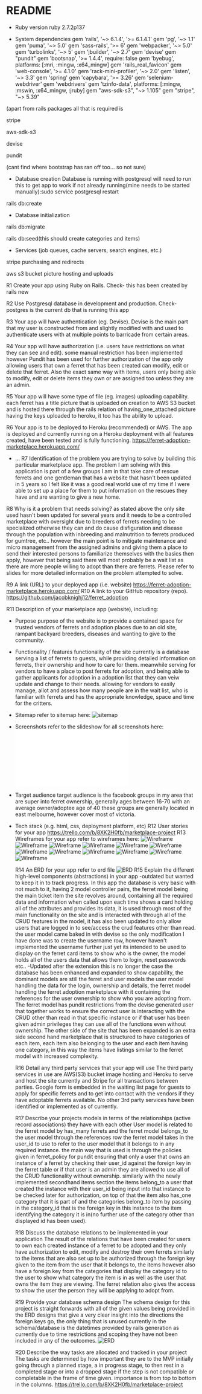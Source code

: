 # README 

- Ruby version
  ruby 2.7.2p137

- System dependencies
  gem 'rails', '~> 6.1.4', '>= 6.1.4.1'
  gem 'pg', '~> 1.1'
  gem 'puma', '~> 5.0'
  gem 'sass-rails', '>= 6'
  gem 'webpacker', '~> 5.0'
  gem 'turbolinks', '~> 5'
  gem 'jbuilder', '~> 2.7'
  gem 'devise'
  gem "pundit"
  gem 'bootsnap', '>= 1.4.4', require: false
  gem 'byebug', platforms: [:mri, :mingw, :x64_mingw]
  gem 'rails_real_favicon'
  gem 'web-console', '>= 4.1.0'
  gem 'rack-mini-profiler', '~> 2.0'
  gem 'listen', '~> 3.3'
  gem 'spring'
  gem 'capybara', '>= 3.26'
  gem 'selenium-webdriver'
  gem 'webdrivers'
  gem 'tzinfo-data', platforms: [:mingw, :mswin, :x64_mingw, :jruby]
  gem "aws-sdk-s3", "~> 1.105"
  gem "stripe", "~> 5.39"

(apart from rails packages all that is required is

stripe

aws-sdk-s3

devise

pundit

(cant find where bootstrap has ran off too... so not sure)

- Database creation
  Database is running with postgresql will need to run this to get app to work if not already running(mine needs to be started manually):sudo service postgresql restart

rails db:create

- Database initialization

rails db:migrate

rails db:seed(this should create categories and items)

- Services (job queues, cache servers, search engines, etc.)

stripe purchasing and redirects

aws s3 bucket picture hosting and uploads

R1 Create your app using Ruby on Rails.
Check- this has been created by rails new

R2 Use Postgresql database in development and production.
Check- postgres is the current db that is running this app

R3 Your app will have authentication (eg. Devise).
Devise is the main part that my user is constructed from and slightly modified with and used to authenticate users with
at multiple points to barricade from certain areas.

R4 Your app will have authorization (i.e. users have restrictions on what they can see and edit).
some manual restriction has been implemented however Pundit has been used for further authorization of the app
only allowing users that own a ferret that has been created can modify, edit or delete that ferret.
Also the exact same way with items, users only being able to modify, edit or delete items they own or are assigned too
unless they are an admin.

R5 Your app will have some type of file (eg. images) uploading capability.
each ferret has a title picture that is uploaded on creation to AWS S3 bucket and is hosted there
through the rails relation of having_one_attached picture having the keys uploaded to heroku, it too has
the ability to upload.

R6 Your app is to be deployed to Heroku (recommended) or AWS.
The app is deployed and currently running on a Heroku deployment with all features created, have been
tested and is fully functioning.
https://ferret-adoption-marketplace.herokuapp.com/

- ...
  R7 Identification of the problem you are trying to solve by building this particular marketplace app.
  The problem I am solving with this application is part of a few groups I am in that take care of rescue ferrets
  and one gentleman that has a website that hasn't been updated in 5 years so I felt like it was a good real world use
  of my time if I were able to set up a place for them to put information on the rescues they have and are wanting to give a new home.

R8 Why is it a problem that needs solving?
as stated above the only site used hasn't been updated for several years and it needs to be a controlled marketplace with oversight
due to breeders of ferrets needing to be specialized otherwise they can and do cause disfiguration and disease through the population with
inbreeding and malnutrition to ferrets produced for gumtree, etc..
however the main point is to mitigate maintenance and micro management from the assigned admins and giving them a place to send their
interested persons to familiarize themselves with the basics then apply, however that being said there will most probably be a wait list as there are more
people willing to adopt than there are ferrets.
Please refer to slides for more detailed information on the problem attempted to solve.

R9 A link (URL) to your deployed app (i.e. website)
https://ferret-adoption-marketplace.herokuapp.com/
R10 A link to your GitHub repository (repo).
https://github.com/jacobknighj12/ferret_adoption

R11 Description of your marketplace app (website), including:

- Purpose
  purpose of the website is to provide a contained space for trusted vendors of ferrets and adoption places due to an old site, rampant backyard breeders, diseases
  and wanting to give to the community.
- Functionality / features
  functionality of the site currently is a database serving a list of ferrets to guests, while providing detailed information on ferrets, their ownership and how to care for them.
  meanwhile serving for vendors to have a place to post ferrets for adoption, and being able to gather applicants for adoption in a adoption list that they can veiw update and change to their needs.
  allowing for vendors to easily manage, allot and assess how many people are in the wait list, who is familiar with ferrets and has the appropriate knowledge, space and time for the
  critters.
- Sitemap
  refer to sitemap here:
  ![sitemap](docs/sitemap.png)
- Screenshots
  refer to the slideshow for all screenshots here:
  ![Pdf slideshow](ppt/Ferret-Adoption-place.pdf)
- Target audience
  target audience is the facebook groups in my area that are super into ferret ownership, generally ages between 16-70 with an average owner/adoptee age of 40
  these groups are generally located in east melbourne, however cover most of victoria.
- Tech stack (e.g. html, css, deployment platform, etc)
  R12 User stories for your app
  https://trello.com/b/8XK2H0fb/marketplace-project
  R13 Wireframes for your app
  refer to wireframes here:
  ![Wireframe](docs/1.png)
  ![Wireframe](docs/2.png)
  ![Wireframe](docs/3.png)
  ![Wireframe](docs/4.png)
  ![Wireframe](docs/5.png)
  ![Wireframe](docs/6.png)
  ![Wireframe](docs/7.png)
  ![Wireframe](docs/8.png)
  ![Wireframe](docs/9.png)
  ![Wireframe](docs/10.png)
  ![Wireframe](docs/11.png)
  ![Wireframe](docs/12.png)

  R14 An ERD for your app
  refer to erd file
  ![ERD](<docs/DBMS_ER_diagram(UML_notation).jpeg>)
  R15 Explain the different high-level components (abstractions) in your app
  -outdated but wanted to keep it in to track progress.
  In this app the database is very basic with not much to it, having 2 model controller pairs, the ferret model being the main ticket item the site revolves around, containing all the required data and information when called upon each time shows a card holding all of the attributes and provides its data, it is used through most of the main functionality on the site and is interacted with through all of the CRUD features in the model, it has also been updated to only allow users that are logged in to see/access the crud features other than read.
  the user model came baked in with devise so the only modification I have done was to create the username row, however haven't implemented the username further just yet its intended to be used to display on the ferret card items to show who is the owner, the model holds all of the users data that allows them to login, reset passwords etc..
  -Updated
  after the extension this is no longer the case the database has been enhanced and expanded to show capability, the dominant models are still the ferret and user models the user model handling the data for the login, ownership and details, the ferret model handling the ferret adoption marketplace with it containing the references for the user ownership to show who you are
  adopting from. The ferret model has pundit restrictions from the devise generated user that together works to ensure the correct user is interacting with the CRUD other than read in that specific instance or if that user has been given admin privileges they can use all of the functions even without ownership.
  The other side of the site that has been expanded is an extra side second hand marketplace that is structured to have categories of each item, each item also belonging to the user and each item having one category, in this way the items have listings similar to the ferret model with increased complexity.

  R16 Detail any third party services that your app will use
  The third party services in use are AWS(S3) bucket image hosting and Heroku to serve and host the site currently and
  Stripe for all transactions between parties.
  Google form is embedded in the waiting list page for guests to apply for specific ferrets and to get into contact with the vendors if they have adoptable ferrets available.
  No other 3rd party services have been identified or implemented as of currently.

  R17 Describe your projects models in terms of the relationships (active record associations) they have with each other
  User model is related to the ferret model by has_many ferrets and the ferret model belongs_to the user model through the references row the ferret model takes in the user_id to use to refer to the user model that it belongs to in any required instance. the main way that is used is through the policies given in ferret_policy for pundit ensuring that only a user that owns an instance of a ferret by checking their user_id against the foreign key in the ferret table or if that user is an admin they are allowed to use all of the CRUD functionality without ownership.
  similarly with the newly implemented secondhand items section the items belong_to a user that created the instance with their user_id being input into that instance to be checked later for authorization, on top of that the item also has_one category that it is part of and the categories belong_to item by passing in the category_id that is the foreign key in this instance to the item identifying the category it is in(no further use of the category other than displayed id has been used).

  R18 Discuss the database relations to be implemented in your application
  The result of the relations that have been created for users to own each created instance of a ferret to be adopted
  and they only have authorization to edit, modify and destroy their own ferrets similarly to the items that are also set up to be
  authorized through the foreign key given to the item from the user that it belongs to, the items however also have a foreign key from the
  categories that display the category id to the user to show what category the item is in as well as the user that owns the item they are viewing.
  The ferret relation also gives the access to show the user the person they will be applying to adopt from.

  R19 Provide your database schema design
  The schema design for this project is straight forwards with all of the given values being provided in the ERD designs that give a very clear insight into the directions
  the foreign keys go, the only thing that is unused currently in the schema/database is the datetimes provided by rails generation as currently due to time restrictions and scoping
  they have not been included in any of the outcomes.
  ![ERD](<docs/DBMS_ER_diagram(UML_notation).jpeg>)

  R20 Describe the way tasks are allocated and tracked in your project
  The tasks are determined by how important they are to the MVP initially going through a planned stage, a in progress stage, to then rest in a completed stage or into a dropped stage if the
  step is not compatible or completable in the frame of time given. importance is from top to bottom in the columns.
  https://trello.com/b/8XK2H0fb/marketplace-project
